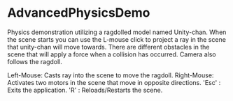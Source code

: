# AdvancedPhysicsDemo

Physics demonstration utilizing a ragdolled model named Unity-chan.
When the scene starts you can use the L-mouse click to project a ray in the scene that unity-chan will move towards.
There are different obstacles in the scene that will apply a force when a collision has occurred.
Camera also follows the ragdoll. 


Left-Mouse: Casts ray into the scene to move the ragdoll.
Right-Mouse: Activates two motors in the scene that move in opposite directions.
'Esc' : Exits the application.
'R' : Reloads/Restarts the scene.

